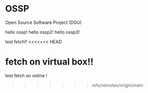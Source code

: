 # OSSP
Open Source Software Project (DGU)

hello ossp!
hello ossp2!
hello ossp3!

test fetch!!
<<<<<<< HEAD

fetch on virtual box!!
=======
test fetch on online !
>>>>>>> refs/remotes/origin/main
